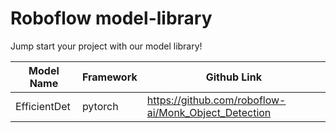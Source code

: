 # Roboflow model-library

Jump start your project with our model library! 

| Model Name  | Framework | Github Link  |
| ------------- | ------------- | ------------ |
| EfficientDet  | pytorch | https://github.com/roboflow-ai/Monk_Object_Detection |
